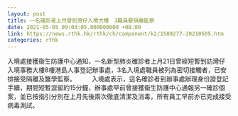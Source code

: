 ```yaml
---
layout: post
title: 一名確診者上月曾到灣仔入境大樓　3職員要隔離監察
date: 2021-05-05 09:03:05.000000000 +08:00
link: https://news.rthk.hk/rthk/ch/component/k2/1589277-20210505.htm
categories: rthk
---
```


入境處接獲衞生防護中心通知，一名新型肺炎確診者上月21日曾經短暫到訪灣仔入境事務大樓8樓港島人事登記辦事處，3名入境處職員被列為密切接觸者，已安排接受隔離及醫學監察。
　　 
入境處表示，這名確診者到辦事處辦理身份證登記手續，期間短暫逗留約15分鐘，辦事處早前曾接獲衞生防護中心通報另一確診個案，並已按指引分別在上月先後兩次徹底清潔及消毒，所有員工早前亦已完成接受病毒測試。
